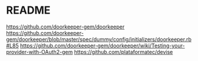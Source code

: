 # README

https://github.com/doorkeeper-gem/doorkeeper
https://github.com/doorkeeper-gem/doorkeeper/blob/master/spec/dummy/config/initializers/doorkeeper.rb#L85
https://github.com/doorkeeper-gem/doorkeeper/wiki/Testing-your-provider-with-OAuth2-gem
https://github.com/plataformatec/devise
